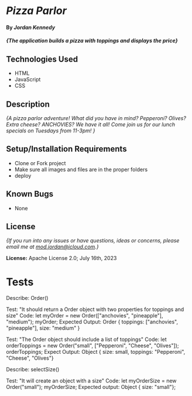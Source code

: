 # _Pizza Parlor_

#### By _**Jordan Kennedy**_

#### _{The application builds a pizza with toppings and displays the price}_

## Technologies Used
* HTML
* JavaScript
* CSS

## Description

_{A pizza parlor adventure! What did you have in mind? Pepperoni? Olives? Extra cheese? ANCHOVIES? We have it all! Come join us for our lunch specials on Tuesdays from 11-3pm! }_

## Setup/Installation Requirements

* Clone or Fork project
* Make sure all images and files are in the proper folders
* deploy

## Known Bugs

* None

## License

_{If you run into any issues or have questions, ideas or concerns, please email me at mod.jordan@icloud.com.}_

**License:** Apache License 2.0; July 16th, 2023

# Tests

Describe: Order()

Test: "It should return a Order object with two properties for toppings and size"
Code: let myOrder = new Order(["anchovies", "pineapple"], "medium");
myOrder;
Expected Output: Order { toppings: ["anchovies", "pineapple"], size: "medium" }

Test: "The Order object should include a list of toppings"
Code: 
let orderToppings = new Order("small", ["Pepperoni", "Cheese", "Olives"]);
orderToppings;
Expect Output: Object { size: small, toppings: "Pepperoni", "Cheese", "Olives"}

Describe: selectSize()

Test: "It will create an object with a size"
Code:
let myOrderSize = new Order("small");
myOrderSize;
Expected output: Object { size: "small"};


